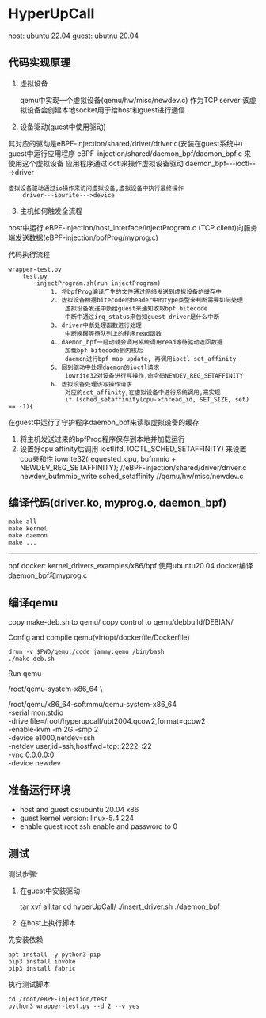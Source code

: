 # HyperUpCall

host: ubuntu 22.04
guest: ubutnu 20.04

## 代码实现原理

1. 虚拟设备

	qemu中实现一个虚拟设备(qemu/hw/misc/newdev.c) 作为TCP server
		该虚拟设备会创建本地socket用于给host和guest进行通信

2. 设备驱动(guest中使用驱动)

其对应的驱动是eBPF-injection/shared/driver/driver.c(安装在guest系统中)
guest中运行应用程序 eBPF-injection/shared/daemon_bpf/daemon_bpf.c 来使用这个虚拟设备
	应用程序通过ioctl来操作虚拟设备驱动
		daemon_bpf---ioctl--->driver

	虚拟设备驱动通过io操作来访问虚拟设备,虚拟设备中执行最终操作
		driver---iowrite--->device

3. 主机如何触发全流程

host中运行 eBPF-injection/host_interface/injectProgram.c (TCP client)向服务端发送数据(eBPF-injection/bpfProg/myprog.c)

代码执行流程

	wrapper-test.py
		test.py
			injectProgram.sh(run injectProgram)
				1. 将bpfProg编译产生的文件通过网络发送到虚拟设备的缓存中
				2. 虚拟设备根据bitecode的header中的type类型来判断需要如何处理
					虚拟设备发送中断给guest来通知收取bpf bitecode
					中断中通过irq_status来告知guest driver是什么中断
				3. driver中断处理函数进行处理
					中断唤醒等待队列上的程序read函数
				4. daemon_bpf一启动就会调用系统调用read等待驱动返回数据
					加载bpf bitecode到内核后
					daemon进行bpf map update, 再调用ioctl set_affinity
				5. 回到驱动中处理daemon的ioctl请求
					iowrite32对设备进行写操作,命令码NEWDEV_REG_SETAFFINITY
				6. 虚拟设备处理该写操作请求
					对应的set_affinity,在虚拟设备中进行系统调用,来实现
					if (sched_setaffinity(cpu->thread_id, SET_SIZE, set) == -1){

在guest中运行了守护程序daemon_bpf来读取虚拟设备的缓存
1. 将主机发送过来的bpfProg程序保存到本地并加载运行
2. 设置好cpu affinity后调用 ioctl(fd, IOCTL_SCHED_SETAFFINITY) 来设置cpu亲和性
		iowrite32(requested_cpu, bufmmio + NEWDEV_REG_SETAFFINITY); //eBPF-injection/shared/driver/driver.c
			newdev_bufmmio_write
				sched_setaffinity //qemu/hw/misc/newdev.c

## 编译代码(driver.ko, myprog.o, daemon_bpf)

	make all
	make kernel
	make daemon
	make ...

------

bpf docker: kernel_drivers_examples/x86/bpf
使用ubuntu20.04 docker编译 daemon_bpf和myprog.c

## 编译qemu

copy make-deb.sh to qemu/
copy control to qemu/debbuild/DEBIAN/

Config and compile qemu(virtopt/dockerfile/Dockerfile)

	drun -v $PWD/qemu:/code jammy:qemu /bin/bash
	./make-deb.sh

Run qemu

/root/qemu-system-x86_64 \

/root/qemu/x86_64-softmmu/qemu-system-x86_64 \
        -serial mon:stdio \
        -drive file=/root/hyperupcall/ubt2004.qcow2,format=qcow2 \
        -enable-kvm -m 2G -smp 2 \
        -device e1000,netdev=ssh \
        -netdev user,id=ssh,hostfwd=tcp::2222-:22 \
		-vnc 0.0.0.0:0 \
        -device newdev

## 准备运行环境

- host and guest os:ubuntu 20.04 x86
- guest kernel version: linux-5.4.224
- enable guest root ssh enable and password to 0

## 测试

测试步骤:

1. 在guest中安装驱动

	tar xvf all.tar
	cd hyperUpCall/
	./insert_driver.sh
	./daemon_bpf

2. 在host上执行脚本

先安装依赖

	apt install -y python3-pip
	pip3 install invoke
	pip3 install fabric

执行测试脚本

	cd /root/eBPF-injection/test
	python3 wrapper-test.py --d 2 --v yes

